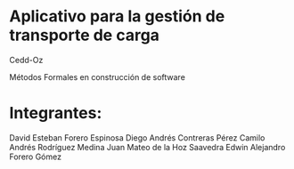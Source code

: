 # Aplicativo para la gestión de transporte de carga
Cedd-Oz

Métodos Formales en construcción de software


# Integrantes:

David Esteban Forero Espinosa
Diego Andrés Contreras Pérez
Camilo Andrés Rodríguez Medina
Juan Mateo de la Hoz Saavedra
Edwin Alejandro Forero Gómez
